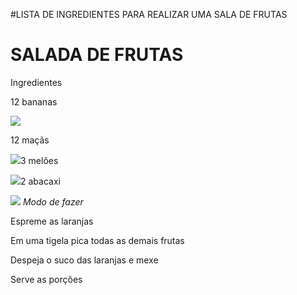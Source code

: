 <!DOCTYPE HTML>
#LISTA DE INGREDIENTES PARA REALIZAR UMA SALA DE FRUTAS

<h1>SALADA DE FRUTAS</h1> 

<p><stong>Ingredientes</stong></p>

<p>12 bananas</p> <img src="https://vitta-blog-vitta-me.s3.sa-east-1.amazonaws.com/wp-content/uploads/2020/05/conheca-todos-os-beneficios-da-banana.jpg width=150 height="150">
<p>12 maçãs</p><img src="
<p>4 mamões</p><img src="
<p>3 melões</p><img src="
<p>5 mangas</p><img src="
<p>2 abacaxi</p><img src="
<p>20 laranjas</p><img src="

<p><em> Modo de fazer</em></p>
<p> Espreme as laranjas</p>
<p> Em uma tigela pica todas as demais frutas</p>
<p> Despeja o suco das laranjas e mexe</p>
<p> Serve as porções</p> 
